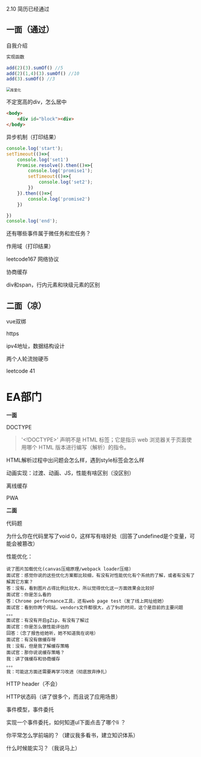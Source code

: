 2.10 简历已经通过

## 一面（通过）

自我介绍

```javascript
实现函数

add(2)(3).sumOf() //5
add(2)(1,4)(3).sumOf() //10
add(3).sumOf() //3
```

<img src="C:\Users\NHT\Desktop\前端复习\img\库里化.PNG" alt="库里化" style="zoom: 67%;" />



不定宽高的div，怎么居中

```html
<body>
	<div id="block"><div>
</body>
```

异步机制（打印结果）

```javascript
console.log('start');
setTimeout(()=>{
    console.log('set1')
    Promise.resolve().then(()=>{
        console.log('promise1');
        setTimeout(()=>{
            console.log('set2');
        })
    }).then(()=>{
        console.log('promise2')
    })

})
console.log('end');
```

还有哪些事件属于微任务和宏任务？

作用域（打印结果）

leetcode167
网络协议

协商缓存

div和span，行内元素和块级元素的区别



## 二面（凉）

vue双绑

https

ipv4地址，数据结构设计

两个人轮流抛硬币

leetcode 41



# EA部门

**一面**

DOCTYPE

> '<!DOCTYPE>' 声明不是 HTML 标签；它是指示 web 浏览器关于页面使用哪个 HTML 版本进行编写（解析）的指令。 
>

HTML解析过程中出问题会怎么样，遇到style标签会怎么样

动画实现：过渡、动画、JS，性能有啥区别（没区别）

离线缓存

PWA



**二面**

代码题

为什么你在代码里写了void 0，这样写有啥好处（回答了undefined是个变量，可能会被篡改）

性能优化：

```
说了图片加载优化(canvas压缩原理/webpack loader压缩)
面试官：感觉你说的这些优化方案都比较细，有没有对性能优化有个系统的了解，或者有没有了解其它方案？
答：没有，看到图片占得比例比较大，所以觉得优化这一方面效果会比较好
面试官：你是怎么看的
答：Chrome performance工具，还有web page test（发了线上网址给她）
面试官：看到你两个网站，vendors文件都很大，占了9s的时间，这个是目前的主要问题
。。。
面试官：有没有开启gZip，有没有了解过
面试官：你是怎么做性能评估的
回答：（念了报告给她听，她不知道我在说啥）
面试官：有没有做缓存呀
我：没有，但是我了解缓存策略
面试官：那你说说缓存策略？
我：讲了强缓存和协商缓存
。。。
我：可能这方面还需要再学习改进（彻底放弃挣扎）
```

HTTP header（不会）

HTTP状态码（讲了很多个，而且说了应用场景）

事件模型，事件委托

实现一个事件委托，如何知道ul下面点击了哪个li ？

你平常怎么学前端的？（建议我多看书，建立知识体系）

什么时候能实习？（我说马上）